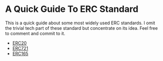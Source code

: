 # A Quick Guide To ERC Standard
This is a quick guide about some most widely used ERC standards. I omit the trivial tech part of these standard but concentrate on its idea. Feel free to comment and commit to it.

* [ERC20](ERC20-Standard.md)
* [ERC721](ERC721-Standard.md)
* [ERC165](ERC165-Standard.md)